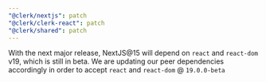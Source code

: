 ```yaml
---
"@clerk/nextjs": patch
"@clerk/clerk-react": patch
"@clerk/shared": patch
---
```


With the next major release, NextJS@15 will depend on `react` and `react-dom` v19, which is still in beta. We are updating our peer dependencies accordingly in order to accept `react` and `react-dom` @ `19.0.0-beta`
